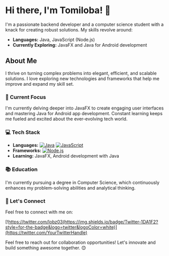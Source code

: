 
# Hi there, I'm Tomiloba! 👋

I'm a passionate backend developer and a computer science student with a knack for creating robust solutions. My skills revolve around:

- **Languages:** Java, JavaScript (Node.js)
- **Currently Exploring:** JavaFX and Java for Android development

## About Me

I thrive on turning complex problems into elegant, efficient, and scalable solutions. I love exploring new technologies and frameworks that help me improve and expand my skill set.

### 🌱 Current Focus

I'm currently delving deeper into JavaFX to create engaging user interfaces and mastering Java for Android app development. Constant learning keeps me fueled and excited about the ever-evolving tech world.

### 💻 Tech Stack

- **Languages:** [![Java](https://img.shields.io/badge/Java-ED8B00?style=for-the-badge&logo=java&logoColor=white)](https://www.java.com/)
  [![JavaScript](https://img.shields.io/badge/JavaScript-F7DF1E?style=for-the-badge&logo=javascript&logoColor=black)](https://developer.mozilla.org/en-US/docs/Web/JavaScript)
- **Frameworks:** [![Node.js](https://img.shields.io/badge/Node.js-43853D?style=for-the-badge&logo=node.js&logoColor=white)](https://nodejs.org/)
- **Learning:** JavaFX, Android development with Java

### 📚 Education

I'm currently pursuing a degree in Computer Science, which continuously enhances my problem-solving abilities and analytical thinking.

### 🤝 Let's Connect

Feel free to connect with me on:
<!--


[![LinkedIn](https://img.shields.io/badge/LinkedIn-0077B5?style=for-the-badge&logo=linkedin&logoColor=white)](https://www.linkedin.com/)
[![GitHub](https://img.shields.io/badge/GitHub-100000?style=for-the-badge&logo=github&logoColor=white)](https://github.com/YourGitHubUsername)
-->
[!https://twitter.com/lobz03(https://img.shields.io/badge/Twitter-1DA1F2?style=for-the-badge&logo=twitter&logoColor=white)](https://twitter.com/YourTwitterHandle)

Feel free to reach out for collaboration opportunities! Let's innovate and build something awesome together. 😊









